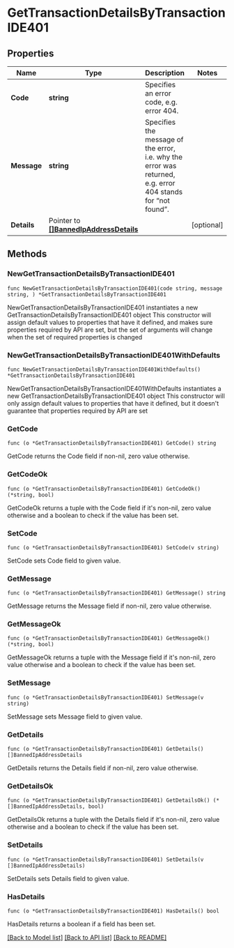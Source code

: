 # GetTransactionDetailsByTransactionIDE401

## Properties

Name | Type | Description | Notes
------------ | ------------- | ------------- | -------------
**Code** | **string** | Specifies an error code, e.g. error 404. | 
**Message** | **string** | Specifies the message of the error, i.e. why the error was returned, e.g. error 404 stands for “not found”. | 
**Details** | Pointer to [**[]BannedIpAddressDetails**](BannedIpAddressDetails.md) |  | [optional] 

## Methods

### NewGetTransactionDetailsByTransactionIDE401

`func NewGetTransactionDetailsByTransactionIDE401(code string, message string, ) *GetTransactionDetailsByTransactionIDE401`

NewGetTransactionDetailsByTransactionIDE401 instantiates a new GetTransactionDetailsByTransactionIDE401 object
This constructor will assign default values to properties that have it defined,
and makes sure properties required by API are set, but the set of arguments
will change when the set of required properties is changed

### NewGetTransactionDetailsByTransactionIDE401WithDefaults

`func NewGetTransactionDetailsByTransactionIDE401WithDefaults() *GetTransactionDetailsByTransactionIDE401`

NewGetTransactionDetailsByTransactionIDE401WithDefaults instantiates a new GetTransactionDetailsByTransactionIDE401 object
This constructor will only assign default values to properties that have it defined,
but it doesn't guarantee that properties required by API are set

### GetCode

`func (o *GetTransactionDetailsByTransactionIDE401) GetCode() string`

GetCode returns the Code field if non-nil, zero value otherwise.

### GetCodeOk

`func (o *GetTransactionDetailsByTransactionIDE401) GetCodeOk() (*string, bool)`

GetCodeOk returns a tuple with the Code field if it's non-nil, zero value otherwise
and a boolean to check if the value has been set.

### SetCode

`func (o *GetTransactionDetailsByTransactionIDE401) SetCode(v string)`

SetCode sets Code field to given value.


### GetMessage

`func (o *GetTransactionDetailsByTransactionIDE401) GetMessage() string`

GetMessage returns the Message field if non-nil, zero value otherwise.

### GetMessageOk

`func (o *GetTransactionDetailsByTransactionIDE401) GetMessageOk() (*string, bool)`

GetMessageOk returns a tuple with the Message field if it's non-nil, zero value otherwise
and a boolean to check if the value has been set.

### SetMessage

`func (o *GetTransactionDetailsByTransactionIDE401) SetMessage(v string)`

SetMessage sets Message field to given value.


### GetDetails

`func (o *GetTransactionDetailsByTransactionIDE401) GetDetails() []BannedIpAddressDetails`

GetDetails returns the Details field if non-nil, zero value otherwise.

### GetDetailsOk

`func (o *GetTransactionDetailsByTransactionIDE401) GetDetailsOk() (*[]BannedIpAddressDetails, bool)`

GetDetailsOk returns a tuple with the Details field if it's non-nil, zero value otherwise
and a boolean to check if the value has been set.

### SetDetails

`func (o *GetTransactionDetailsByTransactionIDE401) SetDetails(v []BannedIpAddressDetails)`

SetDetails sets Details field to given value.

### HasDetails

`func (o *GetTransactionDetailsByTransactionIDE401) HasDetails() bool`

HasDetails returns a boolean if a field has been set.


[[Back to Model list]](../README.md#documentation-for-models) [[Back to API list]](../README.md#documentation-for-api-endpoints) [[Back to README]](../README.md)


